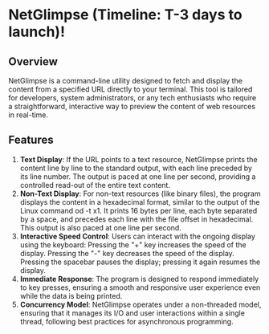 # NetGlimpse (Timeline: T-3 days to launch)!
## Overview
NetGlimpse is a command-line utility designed to fetch and display the content from a specified URL directly to your
terminal. This tool is tailored for developers, system administrators, or any tech enthusiasts who require a 
straightforward, interactive way to preview the content of web resources in real-time.

## Features
1. **Text Display**: If the URL points to a text resource, NetGlimpse prints the content line by line to the standard output, 
with each line preceded by its line number. The output is paced at one line per second, providing a controlled read-out 
of the entire text content.
2. **Non-Text Display**: For non-text resources (like binary files), the program displays the content in a hexadecimal 
format, similar to the output of the Linux command od -t x1. It prints 16 bytes per line, each byte separated by a space, 
and precedes each line with the file offset in hexadecimal. This output is also paced at one line per second.
3. **Interactive Speed Control**: Users can interact with the ongoing display using the keyboard:
Pressing the "+" key increases the speed of the display.
Pressing the "-" key decreases the speed of the display.
Pressing the spacebar pauses the display; pressing it again resumes the display.
4. **Immediate Response**: The program is designed to respond immediately to key presses, ensuring a smooth and 
responsive user experience even while the data is being printed.
5. **Concurrency Model**: NetGlimpse operates under a non-threaded model, ensuring that it manages its I/O and user 
interactions within a single thread, following best practices for asynchronous programming.
